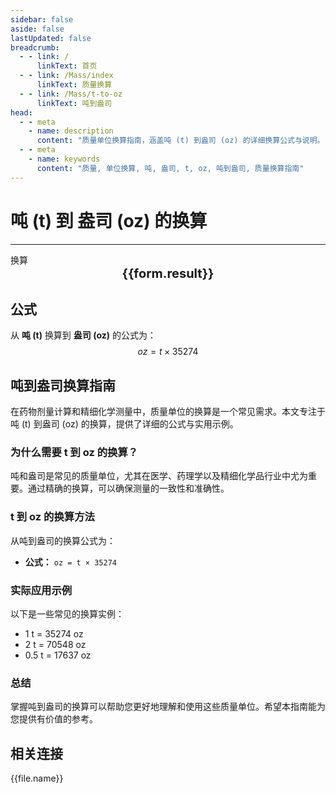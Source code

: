 ```yaml
---
sidebar: false
aside: false
lastUpdated: false
breadcrumb:
  - - link: /
      linkText: 首页
  - - link: /Mass/index
      linkText: 质量换算
  - - link: /Mass/t-to-oz
      linkText: 吨到盎司
head:
  - - meta
    - name: description
      content: "质量单位换算指南，涵盖吨 (t) 到盎司 (oz) 的详细换算公式与说明。"
  - - meta
    - name: keywords
      content: "质量, 单位换算, 吨, 盎司, t, oz, 吨到盎司, 质量换算指南"
---
```

# 吨 (t) 到 盎司 (oz) 的换算
---
<script setup>
import { onMounted, reactive, inject, ref } from 'vue'
import { NButton, NForm, NFormItem, NInput, NInputNumber, NSelect, NCard, useMessage,NGrid ,NGi } from 'naive-ui'
import { defineClientComponent } from 'vitepress'
import { Mass } from '../../files';

const convert = inject('convert')

const form = reactive({
  number: null,
  result: '',
})

const convertHandler = () => {
  if (form.number !== null && !isNaN(form.number)) {
    const convertedValue = parseFloat(form.number) * 35274
    form.result = `${form.number}t = ${convertedValue.toFixed(2)}oz`
  } else {
    form.result = '请输入有效的数值。'
  }
}
</script>

<n-form size="large" :model="form">
  <n-form-item label="吨 (t)">
    <n-input-number v-model:value="form.number" placeholder="输入吨" style="width: 100%" />
  </n-form-item>
  <n-form-item>
    <n-button type="info" @click="convertHandler" block>换算</n-button>
  </n-form-item>
</n-form>

<n-card  embedded :bordered="false" hoverable>
  <div  style="text-align:center;font-size:20px;">
    <strong>{{form.result}}</strong>
  </div>
</n-card>

## 公式

从 **吨 (t)** 换算到 **盎司 (oz)** 的公式为：
$$ oz = t \times 35274 $$

## 吨到盎司换算指南

在药物剂量计算和精细化学测量中，质量单位的换算是一个常见需求。本文专注于吨 (t) 到盎司 (oz) 的换算，提供了详细的公式与实用示例。

### 为什么需要 t 到 oz 的换算？

吨和盎司是常见的质量单位，尤其在医学、药理学以及精细化学品行业中尤为重要。通过精确的换算，可以确保测量的一致性和准确性。

### t 到 oz 的换算方法

从吨到盎司的换算公式为：

- **公式：** `oz = t × 35274`

### 实际应用示例

以下是一些常见的换算实例：

- 1 t = 35274 oz
- 2 t = 70548 oz
- 0.5 t = 17637 oz

### 总结

掌握吨到盎司的换算可以帮助您更好地理解和使用这些质量单位。希望本指南能为您提供有价值的参考。

## 相关连接
<n-grid x-gap="12" :cols="2">
  <n-gi v-for="(file, index) in Mass" :key="index">
    <n-button
      text
      tag="a"
      :href="file.path"
      type="info"
    >
      {{file.name}}
    </n-button>
  </n-gi>
</n-grid>